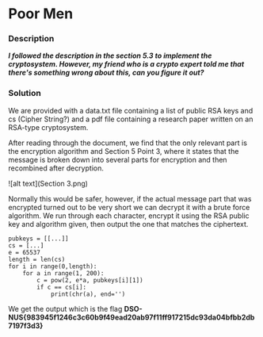 # Poor Men

### Description
**_I followed the description in the section 5.3 to implement the cryptosystem. However, my friend who is a crypto expert told me that there's something wrong about this, can you figure it out?_**

### Solution

We are provided with a data.txt file containing a list of public RSA keys and cs (Cipher String?) and a pdf file containing a research paper written on an RSA-type cryptosystem.

After reading through the document, we find that the only relevant part is the encryption algorithm and Section 5 Point 3, where it states that the message is broken down into several parts for encryption and then recombined after decryption.

![alt text](Section 3.png)

Normally this would be safer, however, if the actual message part that was encrypted turned out to be very short we can decrypt it with a brute force algorithm. We run through each character, encrypt it using the RSA public key and algorithm given, then output the one that matches the ciphertext.

```
pubkeys = [[...]]
cs = [...]
e = 65537
length = len(cs)
for i in range(0,length):
    for a in range(1, 200):
        c = pow(2, e*a, pubkeys[i][1])
        if c == cs[i]:
            print(chr(a), end='')
```
We get the output which is the flag **DSO-NUS{983945f1246c3c60b9f49ead20ab97f11ff917215dc93da04bfbb2db7197f3d3}**
